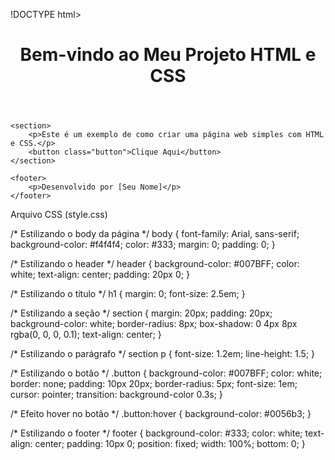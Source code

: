 !DOCTYPE html>
<html lang="pt-br">
<head>
    <meta charset="UTF-8">
    <meta name="viewport" content="width=device-width, initial-scale=1.0">
    <meta http-equiv="X-UA-Compatible" content="ie=edge">
    <title>Meu Primeiro Projeto</title>
    <link rel="stylesheet" href="style.css">
</head>
<body>
    <header>
        <h1>Bem-vindo ao Meu Projeto HTML e CSS</h1>
    </header>

    <section>
        <p>Este é um exemplo de como criar uma página web simples com HTML e CSS.</p>
        <button class="button">Clique Aqui</button>
    </section>

    <footer>
        <p>Desenvolvido por [Seu Nome]</p>
    </footer>
</body>
</html>

Arquivo CSS (style.css)

/* Estilizando o body da página */
body {
    font-family: Arial, sans-serif;
    background-color: #f4f4f4;
    color: #333;
    margin: 0;
    padding: 0;
}

/* Estilizando o header */
header {
    background-color: #007BFF;
    color: white;
    text-align: center;
    padding: 20px 0;
}

/* Estilizando o título */
h1 {
    margin: 0;
    font-size: 2.5em;
}

/* Estilizando a seção */
section {
    margin: 20px;
    padding: 20px;
    background-color: white;
    border-radius: 8px;
    box-shadow: 0 4px 8px rgba(0, 0, 0, 0.1);
    text-align: center;
}

/* Estilizando o parágrafo */
section p {
    font-size: 1.2em;
    line-height: 1.5;
}

/* Estilizando o botão */
.button {
    background-color: #007BFF;
    color: white;
    border: none;
    padding: 10px 20px;
    border-radius: 5px;
    font-size: 1em;
    cursor: pointer;
    transition: background-color 0.3s;
}

/* Efeito hover no botão */
.button:hover {
    background-color: #0056b3;
}

/* Estilizando o footer */
footer {
    background-color: #333;
    color: white;
    text-align: center;
    padding: 10px 0;
    position: fixed;
    width: 100%;
    bottom: 0;
}
